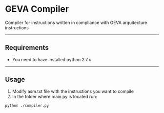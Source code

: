 # GEVA Compiler

Compiler for instructions written in compliance with GEVA arquitecture instructions

----
## Requirements
* You need to have installed python 2.7.x

----
## Usage
1. Modify asm.txt file with the instructions you want to compile
2. In the folder where main.py is located run:

>

    python ./compiler.py
